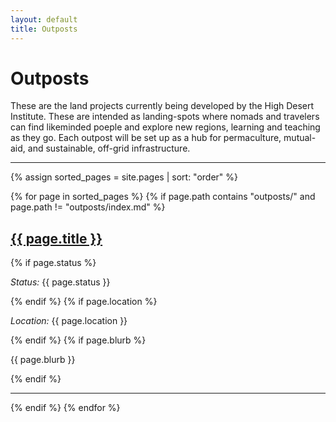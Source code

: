 ```yaml
---
layout: default
title: Outposts
---
```


# Outposts

These are the land projects currently being developed by the High Desert Institute. These are intended as landing-spots where nomads and travelers can find likeminded poeple and explore new regions, learning and teaching as they go. Each outpost will be set up as a hub for permaculture, mutual-aid, and sustainable, off-grid infrastructure. 

---



{% assign sorted_pages = site.pages | sort: "order" %}

{% for page in sorted_pages %}
  {% if page.path contains "outposts/" and page.path != "outposts/index.md" %}
    <h2><a href="{{ page.url }}">{{ page.title }}</a></h2>
    {% if page.status %}<p><em>Status:</em> {{ page.status }}</p>{% endif %}
    {% if page.location %}<p><em>Location:</em> {{ page.location }}</p>{% endif %}
    {% if page.blurb %}<p>{{ page.blurb }}</p>{% endif %}
    <hr>
  {% endif %}
{% endfor %}

